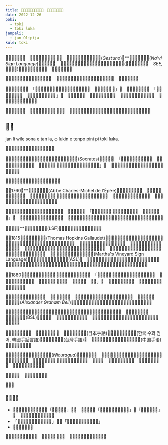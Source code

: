 ```yaml
---
title: ​󱥬​󱤭​󱤧​󱥝​󱤂​󱤧​󱥬​󱥉​󱤂​󱦝　​󱥫​󱥐​󱥍​󱦗​󱥬​󱤭​󱦘
date: 2022-12-26
poki:
  - toki
  - toki luka
janpali:
  - jan Olipija
kule: toki
---
```


​󱥂​󱥣​󱥁​󱤧​󱦣​󱤨​󱦜　​󱥬​󱦖​󱤭​󱤧​󱤘​󱥝​󱤧​󱤘​󱥬​󱥉​󱦜　​󱤊**​󱤭​󱦖​󱥔**​󱤊​󱤭󱦐󱤘󱦜󱥤󱦝󱦑(*Gestuno*)​󱤊**​󱤭󱦐󱤿󱦜󱥷󱦜󱦑(*Na\'vi　Sign Language*)​󱤧​󱥝​󱤧​󱥬​󱥉​󱦜　​󱥹​󱤡​󱤊​󱤿​󱥬󱦐󱤰󱦜󱤗󱦜󱥬󱦜󱤿󱦑​󱤊​󱤿​󱤭​󱥍​󱦗​󱥬​󱥰​󱦘(​󱥬󱦐󱤌󱥁󱤧󱤍󱦑​󱤭　*SEE*, ​󱥬​󱥔​󱤭​󱥕)​󱤧​󱥝​󱤧​󱥧​󱥉​󱤑​󱤧​󱥬​󱤂​󱦜　​󱤑​󱤧​󱥉​󱤉​󱥆​󱤄​󱦜

​󱥨​󱥬​󱤭​󱥍​󱦗​󱤰​󱤆​󱤼​󱦘​󱤧​󱥬​󱥉​󱤂​󱥧​󱥁​󱦝　​󱥆​󱤧​󱤖​󱥧​󱥫​󱥐​󱤧​󱤱​󱥧​󱤟​󱥍​󱦗​󱤑​󱦘​󱥍​󱦗​󱤠​󱤂​󱦘​󱦜　​󱤑​󱤂​󱤧​󱥉​󱤉​󱥆​󱦜

​󱤑​󱤠​󱤼​󱤧​󱥬​󱤉​󱥁​󱦝　「​󱤊​󱥬​󱤭​󱥍​󱦗​󱤰​󱤴​󱦘​󱤊​󱥬​󱥰​󱥍​󱦗​󱤰​󱤴​󱦘​󱤧​󱥖​󱦜　​󱥨​󱥬​󱤭​󱤧​󱤙​󱤉​󱤭」​󱦜　​󱥹​󱤡​󱥆​󱤧​󱥬​󱤉​󱥁​󱦝　「​󱥬​󱤭​󱤧​󱥖​󱤬​󱤰​󱤄​󱦜　​󱥬​󱤭​󱥳​󱥍​󱦗​󱤰​󱤄​󱦘​󱤧​󱤬」​󱦜　​󱤴​󱥡​󱤂​󱤉​󱥁​󱦝　​󱥬​󱥮​󱤧​󱤘​󱤬​󱤙​󱤿​󱥙​󱦜　​󱤽​󱥳​󱤧​󱤬​󱤡​󱤽​󱥮​󱤧​󱤘​󱤂​󱤬​󱦜　​󱤽​󱥮​󱤧​󱤬​󱤡​󱤽​󱥳​󱤧​󱤘​󱤂​󱤬​󱦜

​󱥬​󱥮​󱥁​󱤧​󱤬​󱤂​󱦜　​󱤊​󱥬​󱤭​󱤊​󱥬​󱥰​󱤬​󱤰​󱥖​󱤧​󱤆​󱦜　​󱥹​󱤡​󱤊​󱥬​󱥍​󱦗​󱤰​󱤽​󱥳​󱦘​󱤊​󱥬​󱤭​󱥍​󱦗​󱤰​󱤽​󱥮​󱦘​󱤧​󱤘​󱥖​󱤧​󱤘​󱤆​󱤼​󱤀​󱦜

## ​󱥧​󱥙

jan li wile sona e tan la, o lukin e tenpo pini pi toki luka.

​󱤑​󱤧​󱥷​󱥡​󱤉​󱥧​󱤡​󱥄​󱤮​󱤉​󱥫​󱥐​󱥍​󱦗​󱥬​󱤭​󱦘

​󱥫​󱥐​󱤼​󱤡​󱤰󱦐󱤊󱤧󱦜󱥁󱦜󱤗󱦜󱦑​󱤡**​󱤑​󱥡󱦐󱥡󱦜󱤖󱦜󱥫󱦜󱦑**(Socrates)​󱤧​󱥬​󱤉​󱥁​󱦝　「​󱤑​󱥍​󱦗​󱤠​󱤂​󱦘​󱤧​󱥬​󱤙​󱤭​󱦜　​󱥆​󱤧​󱥡​󱤀​󱤧​󱤘​󱥿​󱤉​󱤌​󱤙​󱤭​󱦜　​󱥆​󱤧​󱥷​󱥬​󱤉​󱥢​󱤡​󱥆​󱤧​󱥩​󱤉​󱤭​󱥆​󱥖​󱤿​󱥢​󱤡​󱥿​󱤉​󱤝​󱥢」​󱦜　​󱥨​󱥆​󱤧​󱥬​󱤼​󱤂​󱤉​󱥬​󱤭​󱥆​󱤡​󱤴​󱤄​󱤧​󱥡​󱤂​󱤼​󱤉​󱥆​󱤬​󱥫​󱤬​󱦜

​󱥨​󱤑​󱥡​󱤧​󱥡​󱤼​󱤉​󱥬​󱤭​󱥍​󱦗​󱥫​󱤆​󱦘​󱥍​󱦗​󱤰​󱤆​󱦘

​󱥫​󱥜1760​󱤡**​󱤑󱦐󱤥󱦜󱥎󱤊󱦑(Abbé Charles-Michel de l\'Épée)​󱤧​󱤬​󱤰​󱥭󱦐󱥉󱦝󱦑​󱦜　​󱥆​󱤧​󱤑​󱥍​󱦗​󱤲​󱤼​󱦘​󱤧​󱤑​󱤠​󱦜　​󱥆​󱤧​󱤬​󱤰​󱥍​󱦗​󱤲​󱤨​󱦘​󱤬​󱤰​󱥭󱦐󱥉󱦝󱦑​󱤡​󱤳​󱥮​󱥍​󱦗​󱤱​󱥖​󱦘​󱤧​󱤬​󱦜　​󱥆​󱥮​󱤧​󱤑​󱥍​󱦗​󱤠​󱤂​󱦘​󱤧​󱥬​󱤭​󱦜　​󱥬​󱤭​󱥁​󱤧​󱥬​󱤭​󱥍​󱦗​󱥫​󱥐​󱦘​󱥍​󱦗​󱤰​󱥭󱦐󱥉󱦝󱦑​󱦘​󱦜

​󱥆​󱤧​󱥠​󱤉​󱥆​󱤧​󱥉​󱤉​󱥭​󱥡​󱥍​󱦗​󱤑​󱦘​󱥍​󱦗​󱤠​󱤂​󱦘​󱦜　​󱥆​󱤧​󱥬​󱤉​󱥁​󱦝　「​󱥄​󱥌​󱤉​󱥡​󱥩​󱤑​󱥍​󱦗​󱤠​󱤂​󱦘​󱤙​󱤭​󱥧​󱥁​󱦝　​󱥆​󱤧​󱤘​󱤂​󱤠​󱤉​󱥬」​󱦜　​󱥹​󱤡​󱥆​󱤧​󱥉​󱤉​󱤿​󱤭​󱥆​󱤧​󱥌​󱥡​󱤙​󱥆​󱦜　​󱥨​󱥆​󱤧​󱤍​󱤼​󱥩​󱤑​󱥍​󱦗​󱤠​󱤂​󱦘​󱤡​󱤑​󱥍​󱦗​󱤠​󱤂​󱦘​󱤧​󱥶​󱤉​󱤿​󱤭​󱥁​󱤧​󱥬​󱤭​󱥆​󱥧​󱤟​󱥆​󱦜

​󱥬​󱤭​󱥆​󱤧​󱤖**​󱤭󱦐󱤗󱦜󱤿󱥙󱦜󱦑(LSF)​󱤧​󱥬​󱤭​󱥍​󱦗​󱤰󱦐󱤗󱦜󱤿󱥙󱦜󱦑​󱦘​󱦜

​󱥫​󱥜1815​󱤡**​󱤑󱦐󱤔󱦜󱦜󱥫󱦜󱦑**(Thomas Hopkins Gallaudet)​󱤧​󱤬​󱤰󱦐󱤰󱤋󱥷󱦜󱤕󱦜󱦑​󱤧​󱥌​󱥡​󱥩​󱤳​󱤨​󱥳​󱥍​󱦗​󱤠​󱤂​󱦘​󱦜​󱥆​󱤧​󱥷​󱥡​󱤉​󱤿​󱥔​󱥍​󱦗​󱥌​󱥡​󱦘​󱥩​󱤑​󱥍​󱦗​󱤠​󱤂​󱦘​󱦜　​󱥆​󱤧​󱤖​󱥩​󱤰󱦐󱤏󱦜󱤩󱦜󱦑​󱤧​󱥩​󱥭​󱥡​󱦜　​󱥭​󱥡​󱥁​󱤧​󱥌​󱤉​󱥡​󱥩​󱤑​󱤨​󱥍​󱦗​󱤠​󱤂​󱦘​󱦜　​󱥨​󱥆​󱤧​󱥱​󱤡​󱥭​󱥡​󱤧​󱥶​󱤉​󱤑󱦐󱤔󱦜󱦜󱥫󱦜󱦑​󱤡​󱥆​󱤧​󱥩​󱤰󱦐󱥉󱦝󱦑​󱦜　​󱥆​󱤧​󱤖​󱥡​󱤉​󱤭󱦐󱤗󱦜󱤿󱥙󱦜󱦑​󱤉​󱤿​󱥍​󱦗​󱥌​󱥡​󱦘​󱤧​󱥩​󱤰󱦐󱤰󱤋󱥷󱦜󱤕󱦜󱦑​󱦜　​󱤊​󱥁​󱤊​󱤭󱦐󱤰󱥨󱦜󱦑󱦐󱥷󱦜󱤾󱤑󱦑(Martha\'s Vineyard Sign
Language)​󱤧​󱤖​󱥳​󱤧​󱤖**​󱤭󱦐󱤰󱤋󱥷󱦜󱤕󱦜󱦑**(ASL)​󱦜　​󱥆​󱤧​󱥉​󱤉​󱥭​󱥡󱦐󱤔󱦜󱦜󱥫󱦜󱦑​󱤧​󱥌​󱥡​󱥩​󱤑​󱤨​󱥍​󱦗​󱤠​󱤂​󱦘​󱤬​󱤰󱦐󱤰󱤋󱥷󱦜󱤕󱦜󱦑​󱦜​󱥫​󱤬​󱤡​󱤑​󱤧​󱤠​󱤂​󱤬​󱤰󱦐󱤰󱤋󱥷󱦜󱤕󱦜󱦑​󱤬​󱤰󱦐󱤖󱦜󱤿󱦜󱥨󱦜󱦑​󱤧​󱥬​󱤭󱦐󱤰󱤋󱥷󱦜󱤕󱦜󱦑​󱦜

​󱥫​󱥜1880​󱤡**​󱤰​󱥭󱦐󱤴󱦜󱤡󱦜󱤿󱦑**​󱤡​󱤑​󱥍​󱦗​󱥌​󱥡​󱦘​󱤧​󱤟​󱤧​󱥬​󱤉​󱥁​󱦝　「​󱤑​󱥍​󱦗​󱤠​󱤂​󱦘​󱥄​󱤖​󱤂​󱤉​󱥡​󱥍​󱦗​󱥬​󱦖​󱤭​󱦘​󱥧​󱥁​󱦝　​󱥆​󱤧​󱦠​󱤉​󱥡​󱥍​󱦗​󱥬​󱥰​󱦘​󱦜　​󱤴​󱤄​󱥄​󱥌​󱤉​󱥬​󱥰​󱥩​󱥆​󱦜　​󱥁​󱤧​󱤤​󱥝​󱦜　​󱥄​󱤠」​󱦜　​󱥆​󱤼​󱤼​󱤼​󱤧​󱤘​󱤠​󱤄​󱦜　​󱥆​󱤧​󱥉​󱤉**​󱤿​󱥍​󱦗​󱥌​󱥡​󱦘​󱥍​󱦗​󱥰​󱥨​󱦘**

​󱤑​󱤧​󱥎​󱤉​󱥁​󱤬​󱥫​󱥐​󱥍​󱦗​󱤟​󱥁​󱦘​󱦜　​󱥨​󱥁​󱤧​󱤤​󱤉​󱤑​󱦜　​󱥁​󱤡​󱥭​󱥡​󱤼​󱤧​󱥌​󱤂​󱤉​󱥬​󱤭​󱥩​󱤑​󱤨​󱥍​󱦗​󱤠​󱤂​󱦘​󱦜　​󱥁​󱤧​󱤍​󱥩​󱥆​󱦜　**​󱤑󱦐󱥉󱤋󱦑**(*Alexander Graham Bell*)​󱤧​󱤱​󱥍​󱦗​󱤎​󱥬​󱦘​󱤧​󱤑​󱥣​󱤬​󱤟​󱥁​󱤧​󱥬​󱥖​󱤡​󱥆​󱤧​󱤍​󱥩​󱤟​󱥍​󱦗​󱤠​󱤂​󱦘​󱦜

​󱥭​󱤼​󱥍​󱦗​󱥌​󱥡​󱦘​󱥍​󱦗​󱤑​󱤨​󱦘​󱥍​󱦗​󱤠​󱤂​󱦘​󱤬​󱤰󱦐󱤑󱥱󱤘󱦜󱦑​󱤡​󱤿​󱥍​󱦗​󱥌​󱥡​󱦘​󱥍​󱦗​󱥰​󱥨​󱦘​󱤧​󱤬​󱦜　​󱥨​󱤑​󱤨​󱥣​󱤧​󱥌​󱥡​󱤉**​󱤭󱦐󱤑󱥱󱤘󱦜󱦑**(BSL)​󱥩​󱤑​󱤨​󱤨​󱦜　​󱤭󱦐󱤑󱥱󱤘󱦜󱦑​󱤧​󱤈​󱤬​󱦜　​󱤊​󱤭󱦐󱤑󱥱󱤘󱦜󱦑​󱤊​󱤭󱦐󱤰󱤋󱥷󱦜󱤕󱦜󱦑​󱤧​󱤆​󱤼​󱤀​󱦜　​󱤟​󱥆​󱤧​󱤆​󱦜

​󱤰​󱤼​󱤡​󱥬​󱤭​󱤧​󱤆​󱤀​󱦜　​󱥨​󱥆​󱤧​󱤘​󱤬​󱤟​󱥬​󱦜　​󱤭󱦐󱥁󱦜󱤓󱦜󱦆󱦑(日本手話)​󱤧​󱤱​󱤉​󱤭󱦐󱤆󱦜󱤟󱦜󱦑(한국 수화 언어, 韓國手話言語)​󱤉​󱤭󱦐󱥩󱦜󱥳󱦝󱦑(台灣手語)​󱦜　​󱤊​󱤭󱦐󱥩󱦜󱥳󱦝󱦑​󱤊​󱤭󱦐󱥡󱦜󱤿󱤜󱦝󱦑(中国手语)​󱤧​󱤆​󱤀​󱤧​󱤬​󱤟​󱥬​󱤆​󱦜

​󱥹​󱤡​󱥫​󱥐​󱤡​󱤰󱦐󱥁󱦜󱤖󱦜󱤤󱦜󱤖󱦜󱦑(*Nicuragua*)​󱤡​󱥬​󱤭​󱤧​󱤬​󱤂​󱦜　​󱤑​󱤧​󱥉​󱤉​󱥭​󱥡​󱥍​󱦗​󱤑​󱤨​󱦘​󱥍​󱦗​󱤠​󱤂​󱦘​󱤡​󱤑​󱤨​󱤼​󱥍​󱦗​󱤠​󱤂​󱦘​󱤧​󱥩​󱥆​󱦜　​󱥆​󱤼​󱤧​󱥬​󱤧​󱤱​󱤉**​󱤭󱦐󱥁󱦜󱤖󱦜󱤤󱦜󱤖󱦜󱦑**​󱦜　​󱥆​󱤧​󱥝​󱦜　​󱥨​󱥆​󱤧​󱥬​󱥉​󱤂​󱥧​󱥁​󱦝　​󱤑​󱤂​󱤧​󱥉​󱤂​󱤉​󱥆​󱦜　​󱤑​󱤨​󱤧​󱥬​󱤬​󱤟​󱤧​󱤱​󱤉​󱥆​󱦜

​󱥬​󱤭​󱤧​󱥬​󱦜　​󱥆​󱤧​󱤞​󱤄​󱤧​󱤘​󱤄​󱦜

​󱥄​󱥔​󱦜

### ​󱤿​󱥬​󱤾​󱤴

- ​󱥂​󱥂​󱤧​󱤬​󱥬​󱤭​󱤡​󱤴​󱤨​󱤉​󱥆​󱥩「​󱤭󱦐󱥂󱦝󱦑」​󱥨​󱦜　​󱥂​󱥣​󱥆​󱤧​󱤈「​󱥬​󱤭​󱥍​󱦗​󱤰󱦐󱥂󱦝󱦑​󱦘」​󱤇「​󱥬​󱤭󱦐󱥂󱦝󱦑」​󱦜　​󱥨​󱥁​󱤧​󱤨​󱤉​󱥆​󱤬​󱤿​󱥔​󱥩​󱤴​󱦜
- 「​󱤊​󱤌​󱦖​󱤫​󱤊​󱤌​󱦖​󱤣​󱤧​󱦜​󱦜​󱦜」​󱤧​󱥖「​󱤌​󱦖​󱤫​󱤊​󱤌​󱦖​󱤣​󱤧​󱦜​󱦜​󱦜」
- ​󱥂‍​󱥝​󱤧​󱤬​󱤪​󱥁​󱦜

​󱥫​󱥐​󱤡​󱤪​󱥁​󱤧​󱤬​󱤪​󱦖​󱥫​󱦜　​󱥫​󱥁​󱤡​󱤴​󱥔​󱤉​󱥆​󱦜　​󱤴​󱥸​󱤉​󱥆​󱤡​󱥆​󱤧​󱤬​󱤪​󱦖​󱤞​󱥹​󱦜
